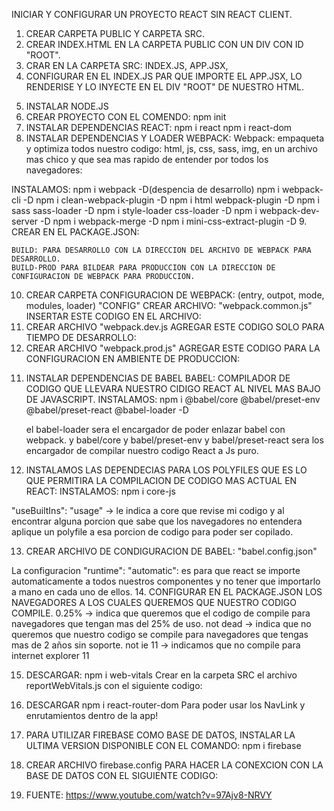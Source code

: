 INICIAR Y CONFIGURAR UN PROYECTO REACT SIN REACT CLIENT.
1. CREAR CARPETA PUBLIC Y CARPETA SRC.
2. CREAR INDEX.HTML EN LA CARPETA PUBLIC CON UN DIV CON ID "ROOT".
3. CRAR EN LA CARPETA SRC: INDEX.JS, APP.JSX,
4. CONFIGURAR EN EL INDEX.JS PAR QUE IMPORTE EL APP.JSX, LO RENDERISE Y LO INYECTE EN EL DIV "ROOT" DE NUESTRO HTML.
<!--
    import ReactDOM from 'react-dom';
    import App from './App';

    ReactDOM.render(<App />, document.getElementById("root")); -->
5. INSTALAR NODE.JS
6. CREAR PROYECTO CON EL COMENDO:
    npm init
7. INSTALAR DEPENDENCIAS REACT:
    npm i react
    npm i react-dom
8. INSTALAR DEPENDENCIAS Y LOADER WEBPACK:
    Webpack: empaqueta y optimiza todos nuestro codigo: html, js, css, sass, img, en un archivo mas chico y que sea mas rapido de entender por todos los navegadores:

INSTALAMOS:
    npm i webpack -D(despencia de desarrollo)
    npm i webpack-cli -D
    npm i clean-webpack-plugin -D
    npm i html webpack-plugin -D
    npm i sass sass-loader -D
    npm i style-loader css-loader -D
    npm i webpack-dev-server -D
    npm i webpack-merge -D
    npm i mini-css-extract-plugin -D
9. CREAR EN EL PACKAGE.JSON:
<!--
    "scripts": {
    "build": "webpack serve --config config/webpack.dev.js",
    "build-prod": "webpack --config config/webpack.prod.js",
    "test": "echo \"Error: no test specified\" && exit 1"
  },
    -->
    BUILD: PARA DESARROLLO CON LA DIRECCION DEL ARCHIVO DE WEBPACK PARA DESARROLLO.
    BUILD-PROD PARA BILDEAR PARA PRODUCCION CON LA DIRECCION DE CONFIGURACION DE WEBPACK PARA PRODUCCION.

10. CREAR CARPETA  CONFIGURACION DE WEBPACK: (entry, outpot, mode, modules, loader)
    "CONFIG"
    CREAR ARCHIVO: "webpack.common.js"
    INSERTAR ESTE CODIGO EN EL ARCHIVO:
    <!---
            // ESTE ARCHIVO CONTIENE LAS CONFIGURACION EN COMUN PARA WEBPACK TANTA PARA DESARROLLO COMO PARA PRODUCCION

        const HtmlWebpackPlugin = require('html-webpack-plugin');
        const { CleanWebpackPlugin } = require('clean-webpack-plugin');
        const path = require("path");

        /** CONFIGURACION DE WEBPACK: ENTRE, OUTPUT, MODE, LOADER, PLUGINS */
        /** para generar autocompletado en VSC @type {import('webpack').Configuration} */

        module.exports = {
            // ARCHIVO DE ENTRADA PARA QUE WEBPACK EMPAQUETE
            entry: "./src/index.js",
            // DIRECCION  ACTUAL DEL PROYECYO Y NOMBRE DE LA CARPETA QUE CREARA WEBPACK CON LOS ARCHIVOS EMPAQUETADOS
            output: {
                path: path.resolve(__dirname, '../dist'),
                // EL CONTENTHASH LO QUE HACE ES CREAR EL ARCHIVO CON UN NUMERO AL AZAR PARA AYUDAR A INDINTIFICAR ARCHIVOS NUEVOS CON CAMBIOS
                filename: 'main.[contenthash].js',
                publicPath: '/'
                    },

             module: {
                // LOS LOADER SE ENCARGARAN DE TRANSFORMAR Y VALIDAR NUESTRO CODIGO PARA PODER REALIZAR EL EMPAQUETADO FINAL.
                //CONFIGURACION DE LOS LOADER: USE: NOMBRE DEL LODER QUE VAMOS A USAR.
                // TEST: QUE TIPO DE ARCHIVO QUE PASE POR EL LOADER INDICADO EXPRESADO EN EXPRESION REGULAR.
                // EXPLUDE: PARA EXPLUIR ARCHIVOS. EN ESTE CASO EXPLUIMOS LOS ARCHIVOS DE NODE_MODULES.
                 rules: [
                            {
                                use: "babel-loader",
                                test: /.(js|jsx)$/,
                                exclude: /node_modules/,
                            },
                            // ESTE LOADER SE ENCARGA DE TRABAJAR LOS ARCHIVOS MULTIMEDIO DE NUESTRO ARCHIVO PARA GENERAR URL DE VERDAD Y LAS IMAGENES PEQUEÑAS MENOR A 8KB LAS EMBADE EN EL HTML COMO UN BASE64
                            {
                                type: "asset",
                                test: /.(png|svg|jpg|jpeg|git)$/i,
                            },
                        ],
                    },
            // ESTA CONFIGURACION ES PARA QUE WEBPACK RESULVA POR DEFECTO LOS ARCHIVOS QUE TENGAS LAS EXTENCIONES EXPRESADAS.
            resolve: {
                extensions: ['.js', '.jsx', '.json'],
                    },
            plugins: [
                // ESTE PLUGIN ELIMINA AUTOMATICAMENTE LOS EMPAQUETADOS ANTERIORES EN LA CARPETA DIST AL MOMENTO DE COMPILAR EL CODIGO Y HAYAN CAMBIOS.
                new CleanWebpackPlugin(),
                // ESTE PLUGIN AÑADE AUTOMATICAMENTE EL ULTIMO EMPAQUETADO COMPILADO EN NUESTRO INDEX.HTML GENERANDO UN INDEX NUEVO PARA SER SUBIDO AL SERVIDOR.
                new HtmlWebpackPlugin({
                    template: './public/index.html' }),
                    ],
        };
    -->
11. CREAR ARCHIVO "webpack.dev.js
    AGREGAR ESTE CODIGO SOLO PARA TIEMPO DE DESARROLLO:
    <!---
    //CONFIGURACION DE WEBPACK PARA TIEMPO DE DESARROLLO
    const ReactRefreshWebpackPlugin = require('@pmmmwh/react-refresh-webpack-plugin');
    const { HotModuleReplacementPlugin } = require("webpack");
    const { merge } = require("webpack-merge");
    const common = require("./webpack.common");

    /** para generar autocompletado en VSC @type {import('webpack').Configuration} */
    // ESTA CONFIGURACION PERMITE UTILIZAR CON SERVIDOR LOCAL ESTANDO EN LA ETAPA DE DESARROLLO PARA VER LOS CAMBIO QUE VA TENIENDO NUESTRO PROYECTO.

    const devConfig = {
        mode: 'development',
        devServer: {
            // DIRECCION DEL PUERTO A UTILIZAR PARA EL LIVE SERVER
            port: 3000,
            // CARPETA QUE VA A REVISAR SI LOS ARCHIVOS SUFRIERON CAMBIOS
            contentBase: "../dist",
            // NAVEGADOR DONDE SE ABRIRA EL SERVIDOR
            open: "chrome",
            // PARA EL FASTREFRESH FUNCIONE CORRECTAMENTE.
            hot: true,
        },
        // PARA QUE EL DOM SE MODIFIQUE CUANDO HAGA CAMBIOS EN DESARROLLO
        target: "web",
        // CONFIGURACION PARA QUE CUANDO SE HAGAN CAMBIOS Y SE MUESTREN EN EL DOM SE RESPETA EL ESTADO DE LOS COMPONENTES DE REACT.
        plugins: [
            new HotModuleReplacementPlugin(),
            new ReactRefreshWebpackPlugin()
        ],
        // CONFIGURACION PARA PODER REVISAR NUESTRO ARCHIVOS EN EL NAVEGADOR A LA HORA DE INSPECCIONAR Y NUESTROS ARCHIVOS APARECERAN TANTO COMPILADOS COMO LOS ORIGINALES Y ASI PODER REVISAR Y DEBBAGUEAR Y ES NECESARIO.
        devtool: "eval-source-map",
        module: {
            rules:
            [
                {
                    use: ['style-loader', 'css-loader', "sass-loader"],
                    test: /.(css|sass|scss)$/,
                }
            ],
        }
    };

    // EL MERGE COMBINA LOS DOS ARCHIVO A LA HORA DE REALIZAR EL BUILD PARA DESARROLLO
    module.exports = merge(common, devConfig);
    -->
12. CREAR ARCHIVO "webpack.prod.js"
AGREGAR ESTE CODIGO PARA LA CONFIGURACION EN AMBIENTE DE PRODUCCION:
<!---
    // ESTA CONFIGURACION DE WEBPACK ES PARA AMBIENTE DE PRODUCCION
const MiniCssExtractPlugin = require("mini-css-extract-plugin");
const { merge } = require("webpack-merge");
const common = require("./webpack.common");

/** para generar autocompletado en VSC @type {import('webpack').Configuration} */

const prodConfig = {
    mode: 'production',
    // PARA QUE EN AMBIENTE DE PRODUCCION EL NAVEGADOR SOLO MUESTRE LOS SOURCE COMPILADOS A JS BASE.
    devtool: "source-map",
    //PARA QUE SE CREEN DOS ARCHIVOS: 1 CON EL CODIGO DE LAS LIBRERIAS EXTERNAS EMPAQUETADO Y OTRO CON NUESTRO CODIGO EMPAQUETADO
    // EL ARCHIVO DE LAS LIBRERIAS QUERADA CATCHEADO EN EL NAVEGADOR ASI SI HACEMOS CAMBIOS LOS NAVEGADORES SOLO VOLVERAN A CARGAR NUESTRO CODIGO
    //HACIENDO MAS RAPIDA LA CARGA DE LA PAGINA.
    optimization: {
         splitChunks:{
             chunks: "all",
         },
     },
    plugins: [new MiniCssExtractPlugin()],
    module: {
        rules: [
            {
                // ESTA CNFIGURACION CREARA UN ARCHIVO DE ESTILOS APARTE PARA EL AMBIENTE DE PRODUCCION.
                use: [MiniCssExtractPlugin.loader, 'css-loader', "sass-loader"],
                test: /.(css|sass|scss)$/,
            },
        ]
    }
};

// EL MERGE COMBINA LOS DOS ARCHIVO A LA HORA DE REALIZAR EL BUILD-PROD.
module.exports = merge(common, prodConfig);
-->

11. INSTALAR DEPENDENCIAS DE BABEL
 BABEL: COMPILADOR DE CODIGO QUE LLEVARA NUESTRO CIDIGO REACT AL NIVEL MAS BAJO DE JAVASCRIPT. 
 INSTALAMOS:
    npm i @babel/core @babel/preset-env @babel/preset-react @babel-loader -D

    el babel-loader sera el encargador de poder enlazar babel con webpack.
    y babel/core y babel/preset-env y babel/preset-react sera los encargador de compilar nuestro codigo React a Js puro.

12. INSTALAMOS LAS DEPENDECIAS PARA LOS POLYFILES QUE ES LO QUE PERMITIRA LA COMPILACION DE CODIGO MAS ACTUAL EN REACT:
INSTALAMOS:
    npm i core-js

"useBuiltIns":  "usage" -> le indica a core que revise mi codigo y al encontrar alguna porcion que sabe que los navegadores no entendera aplique un polyfile a esa porcion de codigo para poder ser copilado.

13. CREAR ARCHIVO DE CONDIGURACION DE BABEL:
    "babel.config.json"

La configuracion "runtime": "automatic": es para que react se importe automaticamente a todos nuestros componentes y no tener que importarlo a mano en cada uno de ellos.
    <!---
    {
    "presets": [
        [
            "@babel/preset-env",
        {
            "corejs": 3.9,
            "useBuiltIns":  "usage"
        }
        ],
        [
            "@babel/preset-react",
        {
         "runtime": "automatic"
        }
        ]
    ]
    }
    -->
14. CONFIGURAR EN EL PACKAGE.JSON LOS NAVEGADORES A LOS CUALES QUEREMOS QUE NUESTRO CODIGO COMPILE.
0.25% -> indica que queremos que el codigo de compile para navegadores que tengan mas del 25% de uso.
not dead -> indica que no queremos que nuestro codigo se compile para navegadores que tengas mas de 2 años sin soporte.
not ie 11 -> indicamos que no compile para internet explorer 11
<!---
    "browserslist": "> 0.25%, not dead, not ie 11"
-->

15. DESCARGAR:
    npm i web-vitals
    Crear en la carpeta SRC el archivo reportWebVitals.js con el siguiente codigo:
    <!---
            const reportWebVitals = onPerfEntry => {
        if (onPerfEntry && onPerfEntry instanceof Function) {
            import('web-vitals').then(({ getCLS, getFID, getFCP, getLCP, getTTFB }) => {
            getCLS(onPerfEntry);
            getFID(onPerfEntry);
            getFCP(onPerfEntry);
            getLCP(onPerfEntry);
            getTTFB(onPerfEntry);
            });
        }
        };
    export default reportWebVitals;
    -->
16. DESCARGAR
npm i react-router-dom
Para poder usar los NavLink y enrutamientos dentro de la app!

17. PARA UTILIZAR FIREBASE COMO BASE DE DATOS, INSTALAR LA ULTIMA VERSION DISPONIBLE CON EL COMANDO: npm i firebase 

18. CREAR ARCHIVO firebase.config PARA HACER LA CONEXCION CON LA BASE DE DATOS CON EL SIGUIENTE CODIGO:

<!-- import firebase from 'firebase';
require('firebase/auth');

const app = firebase.initializeApp({
   KEY DE LA BASE DE DATOS GENERADA POR FIREBASE
  });

export default function getFirestore() {
    return firebase.firestore(app)
}; -->

19. FUENTE:
https://www.youtube.com/watch?v=97Ajv8-NRVY



